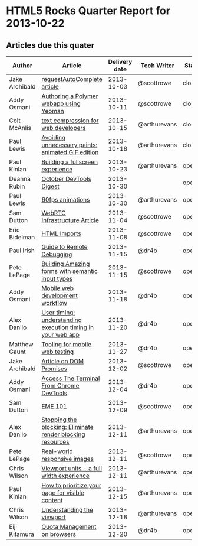 HTML5 Rocks Quarter Report for 2013-10-22
=========================================

Articles due this quater
------------------------

|Author|Article|Delivery date|Tech Writer|State|
|------|-------|-------------|-----------|-----|
|Jake Archibald|[requestAutoComplete article](https://github.com/html5rocks/www.html5rocks.com/issues/621)|2013-10-03|@scottrowe|closed
|Addy Osmani|[Authoring a Polymer webapp using Yeoman](https://github.com/html5rocks/www.html5rocks.com/issues/571)|2013-10-11|@scottrowe|closed
|Colt McAnlis|[text compression for web developers](https://github.com/html5rocks/www.html5rocks.com/issues/585)|2013-10-15|@arthurevans|closed
|Paul Lewis|[Avoiding unnecessary paints: animated GIF edition](https://github.com/html5rocks/www.html5rocks.com/issues/632)|2013-10-18|@arthurevans|closed
|Paul Kinlan|[Building a fullscreen experience](https://github.com/html5rocks/www.html5rocks.com/issues/484)|2013-10-23|@arthurevans|open
|Deanna Rubin|[October DevTools Digest](https://github.com/html5rocks/www.html5rocks.com/issues/529)|2013-10-30||open
|Paul Lewis|[60fps animations](https://github.com/html5rocks/www.html5rocks.com/issues/504)|2013-10-30|@arthurevans|open
|Sam Dutton|[WebRTC Infrastructure Article](https://github.com/html5rocks/www.html5rocks.com/issues/646)|2013-11-04|@scottrowe|open
|Eric Bidelman|[HTML Imports](https://github.com/html5rocks/www.html5rocks.com/issues/493)|2013-11-08|@scottrowe|open
|Paul Irish|[Guide to Remote Debugging](https://github.com/html5rocks/www.html5rocks.com/issues/643)|2013-11-15|@dr4b|open
|Pete LePage|[Building Amazing forms with semantic input types](https://github.com/html5rocks/www.html5rocks.com/issues/482)|2013-11-15|@scottrowe|open
|Addy Osmani|[Mobile web development workflow](https://github.com/html5rocks/www.html5rocks.com/issues/527)|2013-11-18|@dr4b|open
|Alex Danilo|[User timing: understanding execution timing in your web app](https://github.com/html5rocks/www.html5rocks.com/issues/486)|2013-11-20|@dr4b|open
|Matthew  Gaunt|[Tooling for mobile web testing](https://github.com/html5rocks/www.html5rocks.com/issues/645)|2013-11-27|@dr4b|open
|Jake Archibald|[Article on DOM Promises](https://github.com/html5rocks/www.html5rocks.com/issues/446)|2013-12-02|@scottrowe|open
|Addy Osmani|[Access The Terminal From Chrome DevTools](https://github.com/html5rocks/www.html5rocks.com/issues/662)|2013-12-04|@dr4b|open
|Sam Dutton|[EME 101](https://github.com/html5rocks/www.html5rocks.com/issues/512)|2013-12-09|@scottrowe|open
|Alex Danilo|[Stopping the blocking: Eliminate render blocking resources](https://github.com/html5rocks/www.html5rocks.com/issues/509)|2013-12-11|@arthurevans|open
|Pete LePage|[Real-world responsive images](https://github.com/html5rocks/www.html5rocks.com/issues/490)|2013-12-11|@scottrowe|open
|Chris Wilson|[Viewport units - a full width experience](https://github.com/html5rocks/www.html5rocks.com/issues/480)|2013-12-11|@arthurevans|open
|Paul Kinlan|[How to prioritize your page for visible content](https://github.com/html5rocks/www.html5rocks.com/issues/508)|2013-12-15|@arthurevans|open
|Chris Wilson|[Understanding the viewport](https://github.com/html5rocks/www.html5rocks.com/issues/488)|2013-12-18|@arthurevans|open
|Eiji Kitamura|[Quota Management on browsers](https://github.com/html5rocks/www.html5rocks.com/issues/514)|2013-12-20|@dr4b|open
